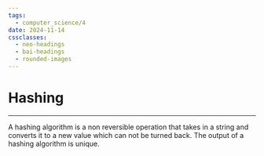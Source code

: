 ```yaml
---
tags:
  - computer_science/4
date: 2024-11-14
cssclasses:
  - neo-headings
  - bai-headings
  - rounded-images
---
```

# Hashing
***
A hashing algorithm is a non reversible operation that takes in a string and converts it to a new value which can not be turned back. The output of a hashing algorithm is unique.